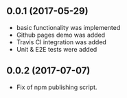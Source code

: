 <a name="0.0.1"></a>
## 0.0.1 (2017-05-29)
* basic functionality was implemented
* Github pages demo was added
* Travis CI integration was added
* Unit & E2E tests were added

<a name="0.0.2"></a>
## 0.0.2 (2017-07-07)
* Fix of npm publishing script.
